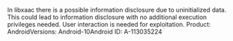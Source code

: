 In libxaac there is a possible information disclosure due to uninitialized data. This could lead to information disclosure with no additional execution privileges needed. User interaction is needed for exploitation. Product: AndroidVersions: Android-10Android ID: A-113035224